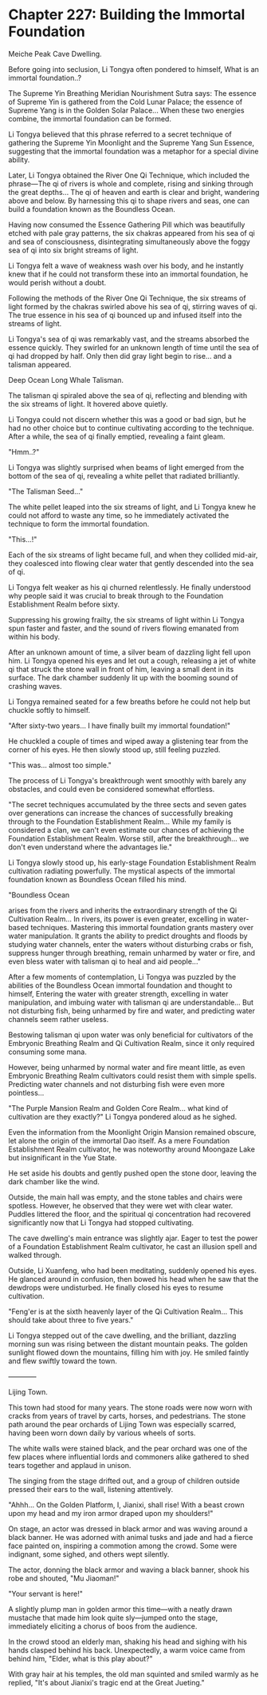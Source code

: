 # Chapter 227: Building the Immortal Foundation

Meiche Peak Cave Dwelling.

Before going into seclusion, Li Tongya often pondered to himself, What is an immortal foundation..?

The Supreme Yin Breathing Meridian Nourishment Sutra says: The essence of Supreme Yin is gathered from the Cold Lunar Palace; the essence of Supreme Yang is in the Golden Solar Palace... When these two energies combine, the immortal foundation can be formed.

Li Tongya believed that this phrase referred to a secret technique of gathering the Supreme Yin Moonlight and the Supreme Yang Sun Essence, suggesting that the immortal foundation was a metaphor for a special divine ability.

Later, Li Tongya obtained the River One Qi Technique, which included the phrase—The qi of rivers is whole and complete, rising and sinking through the great depths... The qi of heaven and earth is clear and bright, wandering above and below. By harnessing this qi to shape rivers and seas, one can build a foundation known as the Boundless Ocean.

Having now consumed the Essence Gathering Pill which was beautifully etched with pale gray patterns, the six chakras appeared from his sea of qi and sea of consciousness, disintegrating simultaneously above the foggy sea of qi into six bright streams of light.

Li Tongya felt a wave of weakness wash over his body, and he instantly knew that if he could not transform these into an immortal foundation, he would perish without a doubt.

Following the methods of the River One Qi Technique, the six streams of light formed by the chakras swirled above his sea of qi, stirring waves of qi. The true essence in his sea of qi bounced up and infused itself into the streams of light.

Li Tongya's sea of qi was remarkably vast, and the streams absorbed the essence quickly. They swirled for an unknown length of time until the sea of qi had dropped by half. Only then did gray light begin to rise... and a talisman appeared.

Deep Ocean Long Whale Talisman.

The talisman qi spiraled above the sea of qi, reflecting and blending with the six streams of light. It hovered above quietly.

Li Tongya could not discern whether this was a good or bad sign, but he had no other choice but to continue cultivating according to the technique. After a while, the sea of qi finally emptied, revealing a faint gleam.

"Hmm..?"

Li Tongya was slightly surprised when beams of light emerged from the bottom of the sea of qi, revealing a white pellet that radiated brilliantly.

"The Talisman Seed..."

The white pellet leaped into the six streams of light, and Li Tongya knew he could not afford to waste any time, so he immediately activated the technique to form the immortal foundation.

"This...!"

Each of the six streams of light became full, and when they collided mid-air, they coalesced into flowing clear water that gently descended into the sea of qi.

Li Tongya felt weaker as his qi churned relentlessly. He finally understood why people said it was crucial to break through to the Foundation Establishment Realm before sixty.

Suppressing his growing frailty, the six streams of light within Li Tongya spun faster and faster, and the sound of rivers flowing emanated from within his body.

After an unknown amount of time, a silver beam of dazzling light fell upon him. Li Tongya opened his eyes and let out a cough, releasing a jet of white qi that struck the stone wall in front of him, leaving a small dent in its surface. The dark chamber suddenly lit up with the booming sound of crashing waves.

Li Tongya remained seated for a few breaths before he could not help but chuckle softly to himself.

"After sixty-two years... I have finally built my immortal foundation!"

He chuckled a couple of times and wiped away a glistening tear from the corner of his eyes. He then slowly stood up, still feeling puzzled.

"This was... almost too simple."

The process of Li Tongya's breakthrough went smoothly with barely any obstacles, and could even be considered somewhat effortless.

"The secret techniques accumulated by the three sects and seven gates over generations can increase the chances of successfully breaking through to the Foundation Establishment Realm... While my family is considered a clan, we can't even estimate our chances of achieving the Foundation Establishment Realm. Worse still, after the breakthrough... we don't even understand where the advantages lie."

Li Tongya slowly stood up, his early-stage Foundation Establishment Realm cultivation radiating powerfully. The mystical aspects of the immortal foundation known as Boundless Ocean filled his mind.

"Boundless Ocean

arises from the rivers and inherits the extraordinary strength of the Qi Cultivation Realm... In rivers, its power is even greater, excelling in water-based techniques. Mastering this immortal foundation grants mastery over water manipulation. It grants the ability to predict droughts and floods by studying water channels, enter the waters without disturbing crabs or fish, suppress hunger through breathing, remain unharmed by water or fire, and even bless water with talisman qi to heal and aid people..."

After a few moments of contemplation, Li Tongya was puzzled by the abilities of the Boundless Ocean immortal foundation and thought to himself, Entering the water with greater strength, excelling in water manipulation, and imbuing water with talisman qi are understandable... But not disturbing fish, being unharmed by fire and water, and predicting water channels seem rather useless.

Bestowing talisman qi upon water was only beneficial for cultivators of the Embryonic Breathing Realm and Qi Cultivation Realm, since it only required consuming some mana.

However, being unharmed by normal water and fire meant little, as even Embryonic Breathing Realm cultivators could resist them with simple spells. Predicting water channels and not disturbing fish were even more pointless...

"The Purple Mansion Realm and Golden Core Realm... what kind of cultivation are they exactly?" Li Tongya pondered aloud as he sighed.

Even the information from the Moonlight Origin Mansion remained obscure, let alone the origin of the immortal Dao itself. As a mere Foundation Establishment Realm cultivator, he was noteworthy around Moongaze Lake but insignificant in the Yue State.

He set aside his doubts and gently pushed open the stone door, leaving the dark chamber like the wind.

Outside, the main hall was empty, and the stone tables and chairs were spotless. However, he observed that they were wet with clear water. Puddles littered the floor, and the spiritual qi concentration had recovered significantly now that Li Tongya had stopped cultivating.

The cave dwelling's main entrance was slightly ajar. Eager to test the power of a Foundation Establishment Realm cultivator, he cast an illusion spell and walked through.

Outside, Li Xuanfeng, who had been meditating, suddenly opened his eyes. He glanced around in confusion, then bowed his head when he saw that the dewdrops were undisturbed. He finally closed his eyes to resume cultivation.

"Feng'er is at the sixth heavenly layer of the Qi Cultivation Realm... This should take about three to five years."

Li Tongya stepped out of the cave dwelling, and the brilliant, dazzling morning sun was rising between the distant mountain peaks. The golden sunlight flowed down the mountains, filling him with joy. He smiled faintly and flew swiftly toward the town.

————

Lijing Town.

This town had stood for many years. The stone roads were now worn with cracks from years of travel by carts, horses, and pedestrians. The stone path around the pear orchards of Lijing Town was especially scarred, having been worn down daily by various wheels of sorts.

The white walls were stained black, and the pear orchard was one of the few places where influential lords and commoners alike gathered to shed tears together and applaud in unison.

The singing from the stage drifted out, and a group of children outside pressed their ears to the wall, listening attentively.

"Ahhh... On the Golden Platform, I, Jianixi, shall rise! With a beast crown upon my head and my iron armor draped upon my shoulders!"

On stage, an actor was dressed in black armor and was waving around a black banner. He was adorned with animal tusks and jade and had a fierce face painted on, inspiring a commotion among the crowd. Some were indignant, some sighed, and others wept silently.

The actor, donning the black armor and waving a black banner, shook his robe and shouted, "Mu Jiaoman!"

"Your servant is here!"

A slightly plump man in golden armor this time—with a neatly drawn mustache that made him look quite sly—jumped onto the stage, immediately eliciting a chorus of boos from the audience.

In the crowd stood an elderly man, shaking his head and sighing with his hands clasped behind his back. Unexpectedly, a warm voice came from behind him, "Elder, what is this play about?"

With gray hair at his temples, the old man squinted and smiled warmly as he replied, "It's about Jianixi's tragic end at the Great Jueting."
